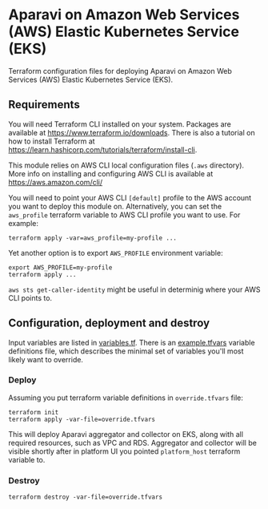 # Aparavi on Amazon Web Services (AWS) Elastic Kubernetes Service (EKS)

Terraform configuration files for deploying Aparavi on Amazon Web Services (AWS)
Elastic Kubernetes Service (EKS).

## Requirements

You will need Terraform CLI installed on your system. Packages are available at
https://www.terraform.io/downloads. There is also a tutorial on how to install
Terraform at https://learn.hashicorp.com/tutorials/terraform/install-cli.

This module relies on AWS CLI local configuration files (`.aws` directory). More
info on installing and configuring AWS CLI is available at
https://aws.amazon.com/cli/

You will need to point your AWS CLI `[default]` profile to the AWS account you
want to deploy this module on. Alternatively, you can set the `aws_profile`
terraform variable to AWS CLI profile you want to use. For example:

```
terraform apply -var=aws_profile=my-profile ...
```

Yet another option is to export `AWS_PROFILE` environment variable:

```
export AWS_PROFILE=my-profile
terraform apply ...
```

`aws sts get-caller-identity` might be useful in determinig where your AWS CLI
points to.

## Configuration, deployment and destroy

Input variables are listed in [variables.tf](./variables.tf). There is an
[example.tfvars](./example.tfvars) variable definitions file, which describes
the minimal set of variables you'll most likely want to override.

### Deploy

Assuming you put terraform variable definitions in `override.tfvars` file:

```
terraform init
terraform apply -var-file=override.tfvars
```

This will deploy Aparavi aggregator and collector on EKS, along with all
required resources, such as VPC and RDS. Aggregator and collector will be
visible shortly after in platform UI you pointed `platform_host` terraform
variable to.

### Destroy

```
terraform destroy -var-file=override.tfvars
```
